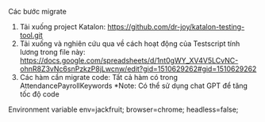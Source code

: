 Các bước migrate
1. Tải xuống project Katalon:
   https://github.com/dr-joy/katalon-testing-tool.git
2. Tải xuống và nghiên cứu qua về cách hoạt động của Testscript tính lương trong file này:
   https://docs.google.com/spreadsheets/d/1nt0gWY_XV4V5LCvNC-ohnR8Z3vNc6snPzkzP8jLwcnw/edit?gid=1510629262#gid=1510629262
3. Các hàm cần migrate code:
   Tất cả hàm có trong AttendancePayrollKeywords
   *Note: Có thể sử dụng chat GPT để tăng tốc độ code

Environment variable
env=jackfruit;
browser=chrome;
headless=false;
